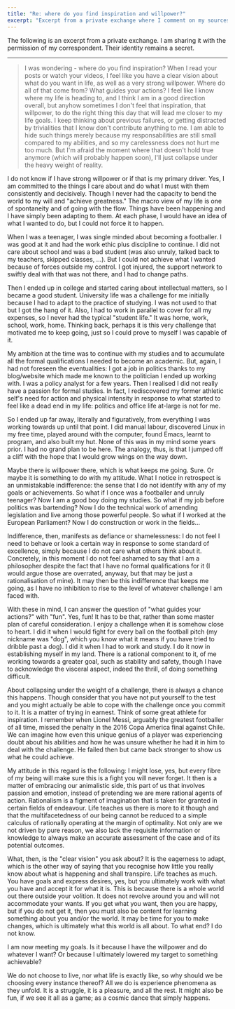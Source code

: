 ```yaml
---
title: "Re: where do you find inspiration and willpower?"
excerpt: "Excerpt from a private exchange where I comment on my sources of inspiration and willpower."
---
```


The following is an excerpt from a private exchange. I am sharing it
with the permission of my correspondent. Their identity remains a
secret.

* * *

> I was wondering - where do you find inspiration? When I read your
> posts or watch your videos, I feel like you have a clear vision
> about what do you want in life, as well as a very strong willpower.
> Where do all of that come from? What guides your actions? I feel
> like I know where my life is heading to, and I think I am in a good
> direction overall, but anyhow sometimes I don't feel that
> inspiration, that willpower, to do the right thing this day that
> will lead me closer to my life goals. I keep thinking about previous
> failures, or getting distracted by trivialities that I know don't
> contribute anything to me. I am able to hide such things merely
> because my responsabilities are still small compared to my
> abilities, and so my carelessness does not hurt me too much. But I'm
> afraid the moment where that doesn't hold true anymore (which will
> probably happen soon), I'll just collapse under the heavy weight of
> reality.

I do not know if I have strong willpower or if that is my primary
driver. Yes, I am committed to the things I care about and do what I
must with them consistently and decisively. Though I never had the
capacity to bend the world to my will and "achieve greatness." The
macro view of my life is one of spontaneity and of going with the
flow. Things have been happening and I have simply been adapting to
them. At each phase, I would have an idea of what I wanted to do, but
I could not force it to happen.

When I was a teenager, I was single minded about becoming a
footballer. I was good at it and had the work ethic plus discipline to
continue. I did not care about school and was a bad student (was also
unruly, talked back to my teachers, skipped classes, ...). But I could
not achieve what I wanted because of forces outside my control. I got
injured, the support network to swiftly deal with that was not there,
and I had to change paths.

Then I ended up in college and started caring about intellectual
matters, so I became a good student. University life was a challenge
for me initially because I had to adapt to the practice of studying. I
was not used to that but I got the hang of it. Also, I had to work in
parallel to cover for all my expenses, so I never had the typical
"student life." It was home, work, school, work, home. Thinking back,
perhaps it is this very challenge that motivated me to keep going,
just so I could prove to myself I was capable of it.

My ambition at the time was to continue with my studies and to
accumulate all the formal qualifications I needed to become an
academic. But, again, I had not foreseen the eventualities: I got a
job in politics thanks to my blog/website which made me known to the
politician I ended up working with. I was a policy analyst for a few
years. Then I realised I did not really have a passion for formal
studies. In fact, I rediscovered my former athletic self's need for
action and physical intensity in response to what started to feel like
a dead end in my life: politics and office life at-large is not for
me.

So I ended up far away, literally and figuratively, from everything I
was working towards up until that point. I did manual labour,
discovered Linux in my free time, played around with the computer,
found Emacs, learnt to program, and also built my hut. None of this
was in my mind some years prior. I had no grand plan to be here. The
analogy, thus, is that I jumped off a cliff with the hope that I would
grow wings on the way down.

Maybe there is willpower there, which is what keeps me going. Sure. Or
maybe it is something to do with my attitude. What I notice in
retrospect is an unmistakable indifference: the sense that I do not
identify with any of my goals or achievements. So what if I once was a
footballer and unruly teenager? Now I am a good boy doing my studies.
So what if my job before politics was bartending? Now I do the
technical work of amending legislation and live among those powerful
people. So what if I worked at the European Parliament? Now I do
construction or work in the fields...

Indifference, then, manifests as defiance or shamelessness: I do not
feel I need to behave or look a certain way in response to some
standard of excellence, simply because I do not care what others think
about it. Concretely, in this moment I do not feel ashamed to say that
I am a philosopher despite the fact that I have no formal
qualifications for it (I would argue those are overrated, anyway, but
that may be just a rationalisation of mine). It may then be this
indifference that keeps me going, as I have no inhibition to rise to
the level of whatever challenge I am faced with.

With these in mind, I can answer the question of "what guides your
actions?" with "fun". Yes, fun! It has to be that, rather than some
master plan of careful consideration. I enjoy a challenge when it is
somehow close to heart. I did it when I would fight for every ball on
the football pitch (my nickname was "dog", which you know what it
means if you have tried to dribble past a dog). I did it when I had to
work and study. I do it now in establishing myself in my land. There
is a rational component to it, of me working towards a greater goal,
such as stability and safety, though I have to acknowledge the
visceral aspect, indeed the thrill, of doing something difficult.

About collapsing under the weight of a challenge, there is always a
chance this happens. Though consider that you have not put yourself to
the test and you might actually be able to cope with the challenge
once you commit to it. It is a matter of trying in earnest. Think of
some great athlete for inspiration. I remember when Lionel Messi,
arguably the greatest footballer of all time, missed the penalty in
the 2016 Copa America final against Chile. We can imagine how even
this unique genius of a player was experiencing doubt about his
abilities and how he was unsure whether he had it in him to deal with
the challenge. He failed then but came back stronger to show us what
he could achieve.

My attitude in this regard is the following: I might lose, yes, but
every fibre of my being will make sure this is a fight you will never
forget. It then is a matter of embracing our animalistic side, this
part of us that involves passion and emotion, instead of pretending we
are mere rational agents of action. Rationalism is a figment of
imagination that is taken for granted in certain fields of endeavour.
Life teaches us there is more to it though and that the
multifacetedness of our being cannot be reduced to a simple calculus
of rationally operating at the margin of optimality. Not only are we
not driven by pure reason, we also lack the requisite information or
knowledge to always make an accurate assessment of the case and of its
potential outcomes.

What, then, is the "clear vision" you ask about? It is the eagerness
to adapt, which is the other way of saying that you recognise how
little you really know about what is happening and shall transpire.
Life teaches as much. You have goals and express desires, yes, but you
ultimately work with what you have and accept it for what it is. This
is because there is a whole world out there outside your volition. It
does not revolve around you and will not accommodate your wants. If
you get what you want, then you are happy, but if you do not get it,
then you must also be content for learning something about you and/or
the world. It may be time for you to make changes, which is ultimately
what this world is all about. To what end? I do not know.

I am now meeting my goals. Is it because I have the willpower and do
whatever I want? Or because I ultimately lowered my target to
something achievable?

We do not choose to live, nor what life is exactly like, so why should
we be choosing every instance thereof? All we do is experience
phenomena as they unfold. It is a struggle, it is a pleasure, and all
the rest. It might also be fun, if we see it all as a game; as a
cosmic dance that simply happens.
